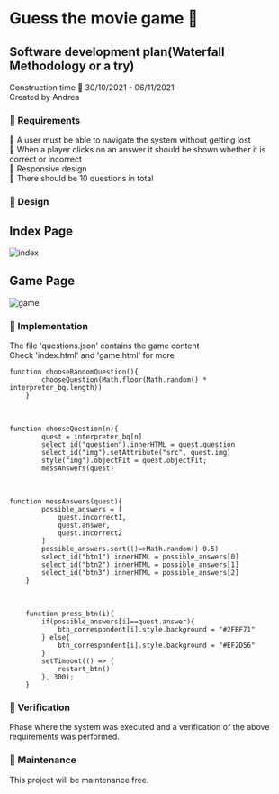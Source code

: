 # Guess the movie game 👾
## Software development plan(Waterfall Methodology or a try)
Construction time 📍 30/10/2021 - 06/11/2021<br>
Created by Andrea <br>

### 🚩 Requirements <br>
📌 A user must be able to navigate the system without getting lost <br>
📌 When a player clicks on an answer it should be shown whether it is correct or incorrect <br>
📌 Responsive design <br>
📌 There should be 10 questions in total <br>
### 🚩 Design <br>
## Index Page
![index](https://user-images.githubusercontent.com/85640313/140626838-e9000bc4-2140-40c1-9741-734b66088766.png)
## Game Page
![game](https://user-images.githubusercontent.com/85640313/140626848-902dd81f-6016-48b8-95d9-352374cccd18.png)


### 🚩 Implementation <br>
The file 'questions.json' contains the game content <br>
Check 'index.html' and 'game.html' for more <br>

    function chooseRandomQuestion(){
            chooseQuestion(Math.floor(Math.random() * interpreter_bq.length))
        }
<br>

    function chooseQuestion(n){
            quest = interpreter_bq[n]
            select_id("question").innerHTML = quest.question
            select_id("img").setAttribute("src", quest.img)
            style("img").objectFit = quest.objectFit;
            messAnswers(quest)
<br>

    function messAnswers(quest){
            possible_answers = [
                quest.incorrect1, 
                quest.answer, 
                quest.incorrect2
            ]
            possible_answers.sort(()=>Math.random()-0.5)
            select_id("btn1").innerHTML = possible_answers[0]
            select_id("btn2").innerHTML = possible_answers[1]
            select_id("btn3").innerHTML = possible_answers[2]
        }
<br>        
        
        function press_btn(i){
            if(possible_answers[i]==quest.answer){
                btn_correspondent[i].style.background = "#2FBF71"
            } else{
                btn_correspondent[i].style.background = "#EF2D56"
            }
            setTimeout(() => {
                restart_btn()
            }, 300);
        }
    
### 🚩 Verification <br>
Phase where the system was executed and a verification of the above requirements was performed.
### 🚩 Maintenance <br>
This project will be maintenance free. 
